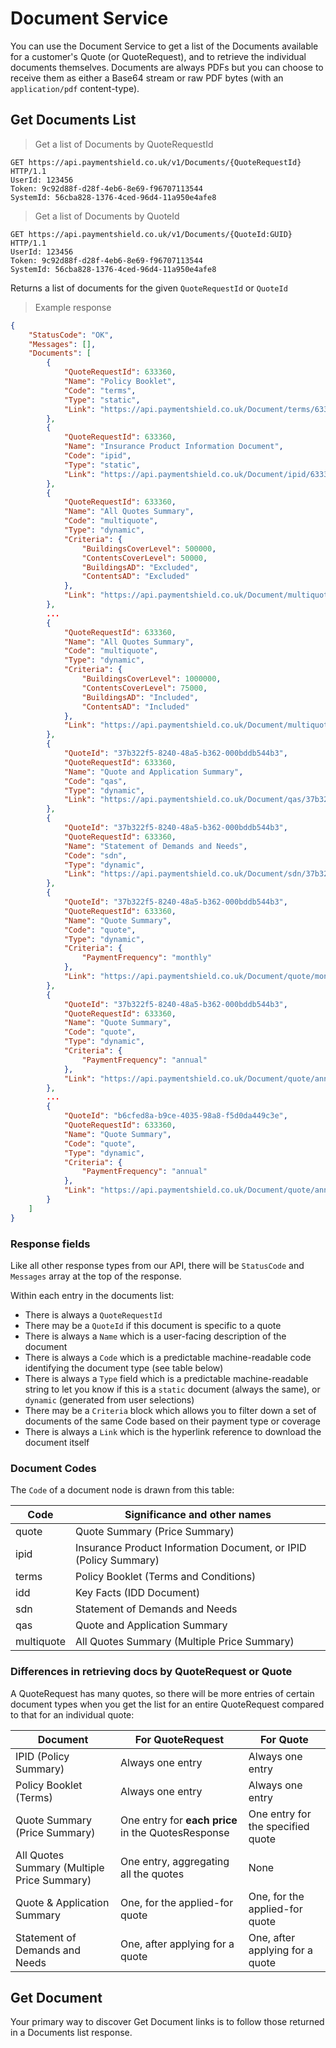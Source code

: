 # Document Service

You can use the Document Service to get a list of the Documents available for a customer's Quote (or QuoteRequest), and to retrieve the individual documents themselves. Documents are always PDFs but you can choose to receive them as either a Base64 stream or raw PDF bytes (with an `application/pdf` content-type).

## Get Documents List

 > Get a list of Documents by QuoteRequestId
 
```http
GET https://api.paymentshield.co.uk/v1/Documents/{QuoteRequestId} HTTP/1.1
UserId: 123456
Token: 9c92d88f-d28f-4eb6-8e69-f96707113544
SystemId: 56cba828-1376-4ced-96d4-11a950e4afe8
```

 > Get a list of Documents by QuoteId
 
```http
GET https://api.paymentshield.co.uk/v1/Documents/{QuoteId:GUID} HTTP/1.1
UserId: 123456
Token: 9c92d88f-d28f-4eb6-8e69-f96707113544
SystemId: 56cba828-1376-4ced-96d4-11a950e4afe8
```

Returns a list of documents for the given `QuoteRequestId` or `QuoteId`

> Example response

```json
{
    "StatusCode": "OK",
    "Messages": [],
    "Documents": [
        {
            "QuoteRequestId": 633360,
            "Name": "Policy Booklet",
            "Code": "terms",
            "Type": "static",
            "Link": "https://api.paymentshield.co.uk/Document/terms/633360.pdf"
        },
        {
            "QuoteRequestId": 633360,
            "Name": "Insurance Product Information Document",
            "Code": "ipid",
            "Type": "static",
            "Link": "https://api.paymentshield.co.uk/Document/ipid/633360.pdf"
        },
        {
            "QuoteRequestId": 633360,
            "Name": "All Quotes Summary",
            "Code": "multiquote",
            "Type": "dynamic",
            "Criteria": {
                "BuildingsCoverLevel": 500000,
                "ContentsCoverLevel": 50000,
                "BuildingsAD": "Excluded",
                "ContentsAD": "Excluded"
            },
            "Link": "https://api.paymentshield.co.uk/Document/multiquote/633360.pdf?adb=excluded&adc=excluded&bcl=500000&ccl=50000"
        },
		...
        {
            "QuoteRequestId": 633360,
            "Name": "All Quotes Summary",
            "Code": "multiquote",
            "Type": "dynamic",
            "Criteria": {
                "BuildingsCoverLevel": 1000000,
                "ContentsCoverLevel": 75000,
                "BuildingsAD": "Included",
                "ContentsAD": "Included"
            },
            "Link": "https://api.paymentshield.co.uk/Document/multiquote/633360.pdf?adb=included&adc=included&bcl=1000000&ccl=75000"
        },
        {
            "QuoteId": "37b322f5-8240-48a5-b362-000bddb544b3",
            "QuoteRequestId": 633360,
            "Name": "Quote and Application Summary",
            "Code": "qas",
            "Type": "dynamic",
            "Link": "https://api.paymentshield.co.uk/Document/qas/37b322f5-8240-48a5-b362-000bddb544b3.pdf"
        },
        {
            "QuoteId": "37b322f5-8240-48a5-b362-000bddb544b3",
            "QuoteRequestId": 633360,
            "Name": "Statement of Demands and Needs",
            "Code": "sdn",
            "Type": "dynamic",
            "Link": "https://api.paymentshield.co.uk/Document/sdn/37b322f5-8240-48a5-b362-000bddb544b3.pdf"
        },
        {
            "QuoteId": "37b322f5-8240-48a5-b362-000bddb544b3",
            "QuoteRequestId": 633360,
            "Name": "Quote Summary",
            "Code": "quote",
            "Type": "dynamic",
            "Criteria": {
                "PaymentFrequency": "monthly"
            },
            "Link": "https://api.paymentshield.co.uk/Document/quote/monthly/37b322f5-8240-48a5-b362-000bddb544b3.pdf"
        },
        {
            "QuoteId": "37b322f5-8240-48a5-b362-000bddb544b3",
            "QuoteRequestId": 633360,
            "Name": "Quote Summary",
            "Code": "quote",
            "Type": "dynamic",
            "Criteria": {
                "PaymentFrequency": "annual"
            },
            "Link": "https://api.paymentshield.co.uk/Document/quote/annual/37b322f5-8240-48a5-b362-000bddb544b3.pdf"
        },
		...
        {
            "QuoteId": "b6cfed8a-b9ce-4035-98a8-f5d0da449c3e",
            "QuoteRequestId": 633360,
            "Name": "Quote Summary",
            "Code": "quote",
            "Type": "dynamic",
            "Criteria": {
                "PaymentFrequency": "annual"
            },
            "Link": "https://api.paymentshield.co.uk/Document/quote/annual/b6cfed8a-b9ce-4035-98a8-f5d0da449c3e.pdf"
        }
    ]
}
```

### Response fields

Like all other response types from our API, there will be `StatusCode` and `Messages` array at the top of the response.

Within each entry in the documents list:

 * There is always a `QuoteRequestId` 
 * There may be a `QuoteId` if this document is specific to a quote
 * There is always a `Name` which is a user-facing description of the document
 * There is always a `Code` which is a predictable machine-readable code identifying the document type (see table below)
 * There is always a `Type` field which is a predictable machine-readable string to let you know if this is a `static` document (always the same), or `dynamic` (generated from user selections)
 * There may be a `Criteria` block which allows you to filter down a set of documents of the same Code based on their payment type or coverage
 * There is always a `Link` which is the hyperlink reference to download the document itself
 
### Document Codes

The `Code` of a document node is drawn from this table:

Code     | Significance and other names
-------- | ----------------------------
quote    | Quote Summary (Price Summary)
ipid     | Insurance Product Information Document, or IPID (Policy Summary)
terms    | Policy Booklet (Terms and Conditions)
idd      | Key Facts (IDD Document)
sdn      | Statement of Demands and Needs
qas      | Quote and Application Summary
multiquote | All Quotes Summary (Multiple Price Summary)


### Differences in retrieving docs by QuoteRequest or Quote

A QuoteRequest has many quotes, so there will be more entries of certain document types when you get the list for an entire QuoteRequest compared to that for an individual quote:

Document | For QuoteRequest         | For Quote
-------- | ------------------------ | --------
IPID (Policy Summary)  | Always one entry | Always one entry
Policy Booklet (Terms) | Always one entry | Always one entry
Quote Summary (Price Summary)  | One entry for **each price** in the QuotesResponse | One entry for the specified quote
All Quotes Summary (Multiple Price Summary) | One entry, aggregating all the quotes | None
Quote & Application Summary | One, for the applied-for quote | One, for the applied-for quote
Statement of Demands and Needs | One, after applying for a quote | One, after applying for a quote



## Get Document

Your primary way to discover Get Document links is to follow those returned in a Documents list response.


